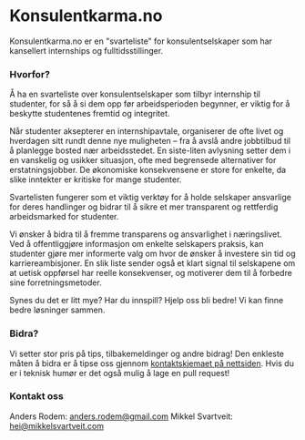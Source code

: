 # Konsulentkarma.no

Konsulentkarma.no er en "svarteliste" for konsulentselskaper som har kansellert internships og fulltidsstillinger.

### Hvorfor?

Å ha en svarteliste over konsulentselskaper som tilbyr internship til studenter, for så å si dem opp før arbeidsperioden begynner, er viktig for å beskytte studentenes fremtid og integritet.

Når studenter aksepterer en internshipavtale, organiserer de ofte livet og hverdagen sitt rundt denne nye muligheten – fra å avslå andre jobbtilbud til å planlegge bosted nær arbeidsstedet. En siste-liten avlysning setter dem i en vanskelig og usikker situasjon, ofte med begrensede alternativer for erstatningsjobber. De økonomiske konsekvensene er store for enkelte, da slike inntekter er kritiske for mange studenter.

Svartelisten fungerer som et viktig verktøy for å holde selskaper ansvarlige for deres handlinger og bidrar til å sikre et mer transparent og rettferdig arbeidsmarked for studenter.

Vi ønsker å bidra til å fremme transparens og ansvarlighet i næringslivet. Ved å offentliggjøre informasjon om enkelte selskapers praksis, kan studenter gjøre mer informerte valg om hvor de ønsker å investere sin tid og karriereambisjoner. En slik liste sender også et klart signal til selskapene om at uetisk oppførsel har reelle konsekvenser, og motiverer dem til å forbedre sine forretningsmetoder.

Synes du det er litt mye? Har du innspill? Hjelp oss bli bedre! Vi kan finne bedre løsninger sammen.

### Bidra?

Vi setter stor pris på tips, tilbakemeldinger og andre bidrag! Den enkleste måten å bidra er å tipse oss gjennom [kontaktskjemaet på nettsiden](https://konsulent-karma.vercel.app/nylig-arbeidsledig). Hvis du er i teknisk humør er det også mulig å lage en pull request!

### Kontakt oss

Anders Rodem: anders.rodem@gmail.com
Mikkel Svartveit: hei@mikkelsvartveit.com
